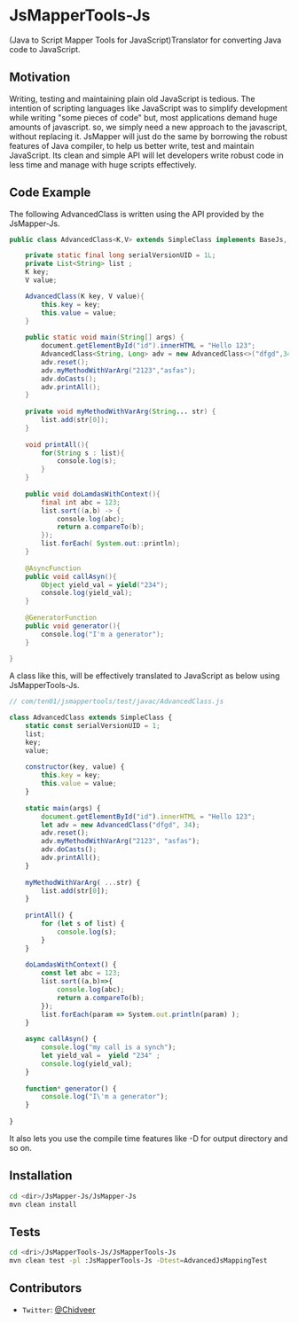 # JsMapperTools-Js
(Java to Script Mapper Tools for JavaScript)Translator for converting Java code to JavaScript.

## Motivation

Writing, testing and maintaining plain old JavaScript is tedious. The intention of scripting languages like JavaScript was to simplify development while writing "some pieces of code" but, most applications demand huge amounts of javascript. so, we simply need a new approach to the javascript, without replacing it. 
JsMapper will just do the same by borrowing the robust features of Java compiler, to help us better write, test and maintain JavaScript. Its clean and simple API will let developers write robust code in less time and manage with huge scripts effectively.

## Code Example

The following AdvancedClass is written using the API provided by the JsMapper-Js.
```java
public class AdvancedClass<K,V> extends SimpleClass implements BaseJs, Serializable, Cloneable{

	private static final long serialVersionUID = 1L;
	private List<String> list ;
	K key;
	V value;

	AdvancedClass(K key, V value){
		this.key = key;
		this.value = value;
	}
	
	public static void main(String[] args) {
		document.getElementById("id").innerHTML = "Hello 123";
		AdvancedClass<String, Long> adv = new AdvancedClass<>("dfgd",34L);
		adv.reset();
		adv.myMethodWithVarArg("2123","asfas");
		adv.doCasts();
		adv.printAll();
	}
	
	private void myMethodWithVarArg(String... str) {
		list.add(str[0]);
	}	
	
	void printAll(){
		for(String s : list){
			console.log(s);
		}
	}
	
	public void doLamdasWithContext(){
		final int abc = 123;
		list.sort((a,b) -> {
			console.log(abc);
			return a.compareTo(b);
		});		
		list.forEach( System.out::println);
	}
	
	@AsyncFunction
	public void callAsyn(){
		Object yield_val = yield("234");
		console.log(yield_val);
	}
	
	@GeneratorFunction
	public void generator(){
		console.log("I'm a generator");
	}
	
}
```

A class like this, will be effectively translated to JavaScript as below using JsMapperTools-Js.
```javascript
// com/ten01/jsmappertools/test/javac/AdvancedClass.js

class AdvancedClass extends SimpleClass {
    static const serialVersionUID = 1;
    list;
    key;
    value;
    
    constructor(key, value) {
        this.key = key;
        this.value = value;
    }
    
    static main(args) {
        document.getElementById("id").innerHTML = "Hello 123";
        let adv = new AdvancedClass("dfgd", 34);
        adv.reset();
        adv.myMethodWithVarArg("2123", "asfas");
        adv.doCasts();
        adv.printAll();
    }
    
    myMethodWithVarArg( ...str) {
        list.add(str[0]);
    }
    
    printAll() {
        for (let s of list) {
            console.log(s);
        }
    }
	
	doLamdasWithContext() {
        const let abc = 123;
        list.sort((a,b)=>{
            console.log(abc);
            return a.compareTo(b);
        });
		list.forEach(param => System.out.println(param) );
    }
  
    async callAsyn() {
        console.log("my call is a synch");
        let yield_val =  yield "234" ;
        console.log(yield_val);
    }
    
    function* generator() {
        console.log("I\'m a generator");
    }    
    
}
```

It also lets you use the compile time features like -D for output directory and so on.

## Installation
```sh
cd <dir>/JsMapper-Js/JsMapper-Js
mvn clean install  
```

## Tests
```sh
cd <dri>/JsMapperTools-Js/JsMapperTools-Js 
mvn clean test -pl :JsMapperTools-Js -Dtest=AdvancedJsMappingTest
```

## Contributors

  - `Twitter`: [@Chidveer](https://twitter.com/chidveer)
